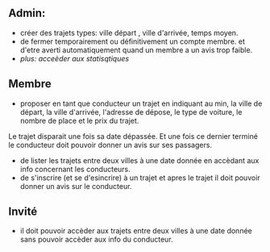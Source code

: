 ## Admin: 
-  créer des trajets types: ville départ , ville d'arrivée, temps moyen.
-  de fermer temporairement ou définitivement un compte membre. et d'etre averti automatiquement quand un membre a un avis trop faible.
-  *plus: acceèder aux statisqtiques*

## Membre 
- proposer en tant que conducteur un trajet en indiquant au min, la ville de départ, la ville d'arrivée, l'adresse de dépose, le type de voiture, le nombre de place et le prix du trajet. 

Le trajet disparait une fois sa date dépassée. Et une fois ce dernier terminé le conducteur doit pouvoir donner un avis sur ses passagers.

- de lister les trajets entre deux villes à une date  donnée en accèdant aux info concernant les conducteurs.
- de s'inscrire (et se d'esincrire) à un trajet  et apres le trajet il doit pouvoir donner un avis sur le conducteur.


## Invité   
- il doit pouvoir accèder aux trajets entre deux villes à une date donnée sans pouvoir accèder aux info du conducteur. 
